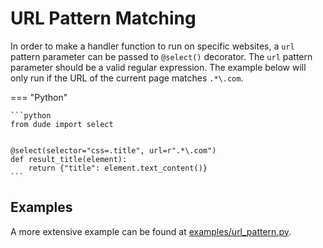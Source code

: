 # URL Pattern Matching

In order to make a handler function to run on specific websites, a `url` pattern parameter can be passed to `@select()` decorator.
The `url` pattern parameter should be a valid regular expression. 
The example below will only run if the URL of the current page matches `.*\.com`.

=== "Python"

    ```python
    from dude import select
    
    
    @select(selector="css=.title", url=r".*\.com")
    def result_title(element):
        return {"title": element.text_content()}
    ```

## Examples

A more extensive example can be found at [examples/url_pattern.py](https://github.com/roniemartinez/dude/tree/master/examples/url_pattern.py).
